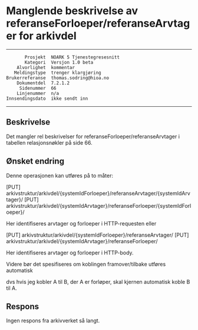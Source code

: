 Manglende beskrivelse av referanseForloeper/referanseArvtager for arkivdel
==============================================================

 ------------------  ---------------------------------
           Prosjekt  NOARK 5 Tjenestegresesnitt
           Kategori  Versjon 1.0 beta
        Alvorlighet  kommentar
       Meldingstype  trenger klargjøring
    Brukerreferanse  thomas.sodring@hioa.no
        Dokumentdel  7.2.1.2
         Sidenummer  66
        Linjenummer  n/a
    Innsendingsdato  ikke sendt inn
 ------------------  ---------------------------------

Beskrivelse
-----------
Det mangler rel beskrivelser for referanseForloeper/referanseArvtager i tabellen
relasjonsnøkler på side 66.


Ønsket endring
--------------

Denne operasjonen kan utføres på to måter:

[PUT] arkivstruktur/arkivdel/{systemIdForloeper}/referanseArvtager/{systemIdArvtager}/
[PUT] arkivstruktur/arkivdel/{systemIdArvtager}/referanseForloeper/{systemIdForloeper}/

Her identifiseres arvtager og forloeper i HTTP-requesten eller

[PUT] arkivstruktur/arkivdel/{systemIdForloeper}/referanseArvtager/
[PUT] arkivstruktur/arkivdel/{systemIdArvtager}/referanseForloeper/

Her identifiseres arvtager og forloeper i HTTP-body.

Videre bør det spesifiseres om koblingen framover/tilbake utføres automatisk

dvs hvis jeg kobler A til B, der A er forløper, skal kjernen automatisk koble
B til A.

Respons
-------

Ingen respons fra arkivverket så langt.
